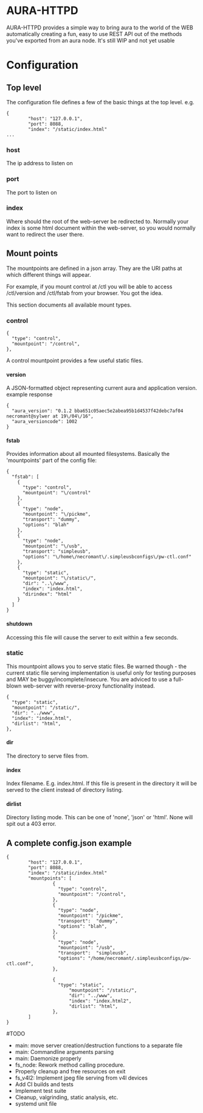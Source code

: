 # AURA-HTTPD

AURA-HTTPD provides a simple way to bring aura to the world of the WEB automatically creating a fun, easy to use REST API out of the methods you've exported from an aura node. It's still WIP and not yet usable

# Configuration

## Top level
The configuration file defines a few of the basic things at the top level. e.g.

```
{
        "host": "127.0.0.1",
        "port": 8088,
        "index": "/static/index.html"
...
```

### host
The ip address to listen on

### port
The port to listen on

### index

Where should the root of the web-server be redirected to. Normally your index is some html document within the web-server, so you would normally want to redirect
the user there.   

## Mount points

The mountpoints are defined in a json array. They are the URI paths at which different things will appear.

For example, if you mount control at /ctl you will be able to access /ctl/version and /ctl/fstab from your browser. You got the idea.

This section documents all available mount types.

### control

```
{
  "type": "control",
  "mountpoint": "/control",
},
```

A control mountpoint provides a few useful static files.
#### version

A JSON-formatted object representing current aura and application version.
example response

```
{
  "aura_version": "0.1.2 bba651c05aec5e2abea95b1d4537f42debc7af04 necromant@sylwer at 19\/04\/16",
  "aura_versioncode": 1002
}
```

#### fstab

Provides information about all mounted filesystems. Basically the 'mountpoints' part of the config file:

```
{
  "fstab": [
    {
      "type": "control",
      "mountpoint": "\/control"
    },
    {
      "type": "node",
      "mountpoint": "\/pickme",
      "transport": "dummy",
      "options": "blah"
    },
    {
      "type": "node",
      "mountpoint": "\/usb",
      "transport": "simpleusb",
      "options": "\/home\/necromant\/.simpleusbconfigs\/pw-ctl.conf"
    },
    {
      "type": "static",
      "mountpoint": "\/static\/",
      "dir": "..\/www",
      "index": "index.html",
      "dirindex": "html"
    }
  ]
}
```

#### shutdown

Accessing this file will cause the server to exit within a few seconds.

### static

This mountpoint allows you to serve static files. Be warned though - the current static file serving implementation is useful only for testing purposes and MAY be buggy/incomplete/insecure. You are adviced to use a full-blown web-server with reverse-proxy functionality instead.

```
{
  "type": "static",
  "mountpoint": "/static/",
  "dir": "../www",
  "index": "index.html",
  "dirlist": "html",
},
```
#### dir

The directory to serve files from.

#### index

Index filename. E.g. index.html. If this file is present in the directory it will be served to the client instead of directory listing.   

#### dirlist

Directory listing mode. This can be one of 'none', 'json' or 'html'. None will spit out a 403 error.

## A complete config.json example

```
{
        "host": "127.0.0.1",
        "port": 8088,
        "index": "/static/index.html"
        "mountpoints": [
                 {
                   "type": "control",
                   "mountpoint": "/control",
                 },
                 {
                   "type": "node",
                   "mountpoint": "/pickme",
                   "transport":  "dummy",
                   "options": "blah",
                 },
                 {
                   "type": "node",
                   "mountpoint": "/usb",
                   "transport":  "simpleusb",
                   "options": "/home/necromant/.simpleusbconfigs/pw-ctl.conf",
                 },

                 {
                   "type": "static",
            		   "mountpoint": "/static/",
            		   "dir": "../www",
            		   "index": "index.html2",
            		   "dirlist": "html",
                 },
        ]
}
```


#TODO

* main: move server creation/destruction functions to a separate file
* main: Commandline arguments parsing
* main: Daemonize properly
* fs_node: Rework method calling procedure.  
* Properly cleanup and free resources on exit
* fs_v4l2: Implement jpeg file serving from v4l devices
* Add CI builds and tests
* Implement test suite
* Cleanup, valgrinding, static analysis, etc.
* systemd unit file

